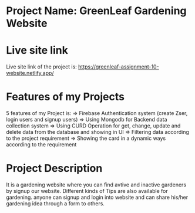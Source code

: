# Project Name: GreenLeaf Gardening Website

# Live site link
 
Live site link of the project is: https://greenleaf-assignment-10-website.netlify.app/
# Features of my Projects
 5 features of my Project is:
 => Firebase Authentication system (create Zser, login users and signup users)
 => Using Mongodb for Backend data collection system
 => Using CURD Operation for get, change, update and delete data from the database and showing in UI
 => Filtering data according to the project requirement
 => Showing the card in a dynamic ways according to the requirement
# Project Description
It is a gardening website where you can find avtive and inactive gardeners by signup our website. Different kinds of Tips are also available for gardening. anyone can signup and login into website and can share his/her gardening idea through a form to others.
